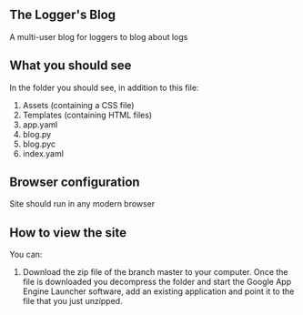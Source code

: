 ## The Logger's Blog

A multi-user blog for loggers to blog about logs

## What you should see

In the folder you should see, in addition to this file:

1. Assets (containing a CSS file)
2. Templates (containing HTML files)
3. app.yaml
4. blog.py
5. blog.pyc
6. index.yaml

## Browser configuration

Site should run in any modern browser

## How to view the site

You can:
1. Download the zip file of the branch master to your computer.  Once the file is downloaded you decompress the folder and start the Google App Engine Launcher software, add an existing application and point it to the file that you just unzipped.


 

